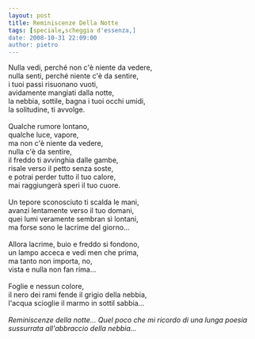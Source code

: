 ```yaml
---
layout: post
title: Reminiscenze Della Notte
tags: [speciale,scheggia d'essenza,]
date: 2008-10-31 22:09:00
author: pietro
---
```

Nulla vedi, perché non c'è niente da vedere,<br/>nulla senti, perché niente c'è da sentire,<br/>i tuoi passi risuonano vuoti,<br/>avidamente mangiati dalla notte,<br/>la nebbia, sottile, bagna i tuoi occhi umidi,<br/>la solitudine, ti avvolge.<br/><br/>Qualche rumore lontano,<br/>qualche luce, vapore,<br/>ma non c'è niente da vedere,<br/>nulla c'è da sentire,<br/>il freddo ti avvinghia dalle gambe,<br/>risale verso il petto senza soste,<br/>e potrai perder tutto il tuo calore,<br/>mai raggiungerà speri il tuo cuore.<br/><br/>Un tepore sconosciuto ti scalda le mani,<br/>avanzi lentamente verso il tuo domani,<br/>quei lumi veramente sembran sì lontani,<br/>ma forse sono le lacrime del giorno...<br/><br/>Allora lacrime, buio e freddo si fondono,<br/>un lampo acceca e vedi men che prima,<br/>ma tanto non importa, no,<br/>vista e nulla non fan rima...<br/><br/>Foglie e nessun colore,<br/>il nero dei rami fende il grigio della nebbia,<br/>l'acqua scioglie il marmo in sottil sabbia...<br/><br/><span style="font-style: italic">Reminiscenze della notte... Quel poco che mi ricordo di una lunga poesia sussurrata all'abbraccio della nebbia...</span>
